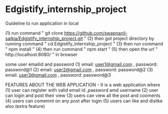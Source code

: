 # Edgistify_internship_project
Guideline to run application in local 

(1) run command " git clone https://github.com/swapnanil-saikia/Edgistify_internship_project.git "
(2) then got project directory by running command " cd Edgistify_internship_project "
(3) then run command " npm install "
(4) then run command " npm start "
(5) then open the url " http://localhost:8080/ " in browser

some user emailid and password
(1) email: user1@gmail.com , password: password@1
(2) email: user2@gmail.com , password: password@2
(3) email: user3@gmail.com , password: password@3


FEATURES ABOUT THE WEB APPLICATION -
It is a  web application where
(1) user can register with valid email id ,password amd username
(2) user can login and post their view
(3) users can view all the post and cooments
(4) users can comemnt on any post after login
(5) users can like and dislike also (extra feature) 
